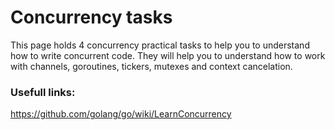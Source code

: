 # Concurrency tasks

This page holds 4 concurrency practical tasks to help you to understand how to write concurrent code.
They will help you to understand how to work with channels, goroutines, tickers, mutexes and context cancelation.

### Usefull links:

https://github.com/golang/go/wiki/LearnConcurrency
